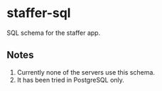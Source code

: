 # staffer-sql

SQL schema for the staffer app.

## Notes
1. Currently none of the servers use this schema.
2. It has been tried in PostgreSQL only.
